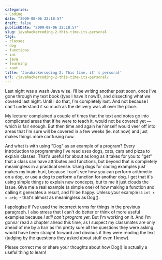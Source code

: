 ```yaml
---
categories:
- Coding
date: "2009-08-06 22:18:57"
draft: false
publishDate: "2009-08-06 22:18:57"
slug: javahackercoding-2-this-time-its-personal
tags:
- classes
- dog
- functions
- int
- java
- learning
- rant
title: 'Javahackercoding 2: This time, it''s personal'
url: /javahackercoding-2-this-time-its-personal/
---
```

Last night was a wash Java wise. I'll be writing another post soon, once
I've gone through my text book ((yes I have it now!)), and dissecting
what we covered last night. Until I do that, I'm completely lost. And
not because I can't understand it so much as the delivery was all over
the place.

My lecturer complained a couple of times that the text and notes go into
complicated areas that if he were to teach it, would not be covered yet
— which is fair enough. But then time and again he himself would veer
off into areas that I'm sure will be covered in a few weeks (ie. not
now) and just makes things more confusing now.

And what is with using "Dog" as an example of a program? Every
introduction to programming I've read uses dogs, cats, cars and pizza to
explain classes. That's useful for about as long as it takes for you to
"get" that a class can have attributes and functions, but beyond that is
completely meaningless in a practical sense. Using dogs for coding
examples just makes my brain hurt, because I can't see how you can
perform arithmetic on a dog, or use a dog to perform a function for
another dog. I get that it's using simple things to explain new
concepts, but to me it just clouds the issue. Give me a real example (a
simple one) of how making a function and calling it generates a result,
and I'll be happy. Unless your example is `int x = a+b;` - that's almost
as meaningless as Dog().

I apologise if I've used the incorrect terms for things in the previous
paragraph. I also stress that I can't do better or think of more useful
examples because *I still can't program yet*. But I'm working on it. And
I'm gonna' read a chapter ahead this time, as I suspect my classmates
are only ahead of me by a hair as I'm pretty sure all the questions they
were asking would have been straight forward and obvious if they were
reading the text (judging by the questions they asked about stuff even
**I** knew).

Please correct me or share your thoughts about how Dog() is actually a
useful thing to learn!